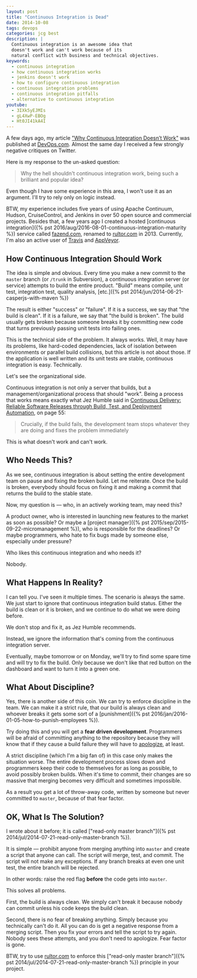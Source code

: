 ```yaml
---
layout: post
title: "Continuous Integration is Dead"
date: 2014-10-08
tags: devops
categories: jcg best
description: |
  Continuous integration is an awesome idea that
  doesn't work and can't work because of its
  natural conflict with business and technical objectives.
keywords:
  - continuous integration
  - how continuous integration works
  - jenkins doesn't work
  - how to configure continuous integration
  - continuous integration problems
  - continuous integration pitfalls
  - alternative to continuous integration
youtube:
  - 3IXk5yEJMIs
  - gL4XwP-EBOg
  - Ht0JI41kA4I
---
```


A few days ago, my article
["Why Continuous Integration Doesn’t Work"](http://devops.com/blogs/continuous-integration-doesnt-work/)
was published at [DevOps.com](http://www.devops.com). Almost the same
day I received a few strongly negative critiques on Twitter.

Here is my response to the un-asked question:

> Why the hell shouldn't continuous integration work, being such a brilliant and popular idea?

Even though I have some experience in this area, I won't use it as an argument.
I'll try to rely only on logic instead.

<!--more-->

BTW, my experience includes five years of using
Apache Continuum, Hudson, CruiseControl, and Jenkins in over 50 open
source and commercial projects. Besides that,
a few years ago I created a hosted
[continuous integration]({% pst 2016/aug/2016-08-01-continuous-integration-maturity %}) service called
[fazend.com](http://www.fazend.com),
renamed to [rultor.com](http://www.rultor.com) in 2013.
Currently, I'm also an active user of [Travis](http://www.travis-ci.org)
and [AppVeyor](http://www.appveyor.com).

## How Continuous Integration Should Work

The idea is simple and obvious. Every time you make a new commit
to the `master` branch (or `/trunk` in Subversion), a continuous integration
server (or service) attempts to build the entire product. "Build" means
compile, unit test, integration test, quality analysis,
[etc.]({% pst 2014/jun/2014-06-21-casperjs-with-maven %})

The result is either "success" or "failure". If it is a success, we
say that "the build is clean". If it is a failure, we say that "the build is broken".
The build usually gets broken because someone breaks it by
committing new code that turns previously passing unit tests
into failing ones.

This is the technical side of the problem. It always works. Well,
it may have its problems, like hard-coded dependencies, lack of isolation between
environments or parallel build collisions, but this article is not about those.
If the application is well written and its unit tests are stable,
continuous integration is easy. Technically.

Let's see the organizational side.

Continuous integration is not only a server that builds, but a
management/organizational process that should "work". Being a process
that works means exactly what Jez Humble said in
[Continuous Delivery: Reliable Software Releases through Build, Test, and Deployment Automation](http://www.amazon.com/gp/product/0321601912/ref=as_li_tl?ie=UTF8&camp=1789&creative=390957&creativeASIN=0321601912&linkCode=as2&tag=yegor256com-20&linkId=GKWBKGZUJGJLFMHE),
on page 55:

> Crucially, if the build fails, the development team
stops whatever they are doing and fixes the problem immediately

This is what doesn't work and can't work.

## Who Needs This?

As we see, continuous integration is about setting the entire
development team on pause and fixing the broken build. Let me
reiterate. Once the build is broken, everybody should focus
on fixing it and making a commit that returns the build to
the stable state.

Now, my question is &mdash; who, in an actively working team, may need this?

A product owner, who is interested in launching new features to the market
as soon as possible? Or maybe a
[project manager]({% pst 2015/sep/2015-09-22-micromanagement %}), who is responsible for
the deadlines? Or maybe programmers, who hate to fix bugs made by someone else,
especially under pressure?

Who likes this continuous integration and who needs it?

Nobody.

## What Happens In Reality?

I can tell you. I've seen it multiple times. The scenario is always
the same. We just start to ignore that continuous integration
build status. Either the build is clean or it is broken, and we continue
to do what we were doing before.

We don't stop and fix it, as Jez Humble recommends.

Instead, we ignore the information that's
coming from the continuous integration server.

Eventually, maybe tomorrow or on Monday, we'll try to find some spare time
and will try to fix the build. Only because we don't like that red button
on the dashboard and want to turn it into a green one.

## What About Discipline?

Yes, there is another side of this coin. We can try to enforce
discipline in the team. We can make it a strict rule, that our
build is always clean and whoever breaks it gets some sort of
a [punishment]({% pst 2016/jan/2016-01-05-how-to-punish-employees %}).

Try doing this and you will get a **fear driven development**. Programmers
will be afraid of committing anything to the repository because
they will know that if they cause a build failure they will have to
[apologize](http://programmers.stackexchange.com/questions/79041), at least.

A strict discipline (which I'm a big fan of) in this case only
makes the situation worse. The entire development process slows
down and programmers keep their code to themselves for as long as
possible, to avoid possibly broken builds. When it's time to commit,
their changes are so massive that merging becomes very difficult and
sometimes impossible.

As a result you get a lot of throw-away code, written by someone
but never committed to `master`, because of that fear factor.

## OK, What Is The Solution?

I wrote about it before; it is called
["read-only master branch"]({% pst 2014/jul/2014-07-21-read-only-master-branch %}).

It is simple &mdash; prohibit anyone from merging anything
into `master` and create a script that anyone can call. The script will
merge, test, and commit. The script will not make any exceptions.
If any branch breaks at even one unit test, the entire branch will be rejected.

In other words: raise the red flag **before** the code
gets into `master`.

This solves all problems.

First, the build is always clean. We simply can't break it because
nobody can commit unless his code keeps the build clean.

Second, there is no fear of breaking anything. Simply because you technically can't
do it. All you can do is get a negative response from a merging script. Then
you fix your errors and tell the script to try again. Nobody sees these
attempts, and you don't need to apologize. Fear factor is gone.

BTW, try to use [rultor.com](http://www.rultor.com) to enforce this
["read-only master branch"]({% pst 2014/jul/2014-07-21-read-only-master-branch %})
principle in your project.
